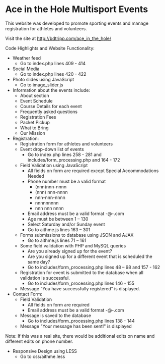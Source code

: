 # Ace in the Hole Multisport Events

This website was developed to promote sporting events and manage registration for athletes and volunteers.  

Visit the site at http://bdtripp.com/ace_in_the_hole/  

Code Highlights and Website Functionality:  

- Weather feed  
    - Go to index.php     lines 409 - 414  
- Social Media
    - Go to index.php     lines 420 - 422
- Photo slides using JavaScript
    - Go to image_slider.js
- Information about the events include: 
    - About section
    - Event Schedule
    - Course Details for each event
    - Frequently asked questions
    - Registration Fees
    - Packet Pickup
    - What to Bring
    - Our Mission
- Registration: 
    - Registration form for athletes and volunteers
    - Event drop-down list of events
        - Go to index.php lines 258 - 281 and includes/form_processing.php and 164 - 172
    - Field Validation using JavaScript
        - All fields on form are required except Special Accommodations Needed
        - Phone number must be a valid format 
            - (nnn)nnn-nnnn
            - (nnn) nnn-nnnn
            - nnn-nnn-nnnn
            - nnnnnnnnn
            - nnn nnn nnnn
        - Email address must be a valid format -@-.com
        - Age must be between 1 – 130
        - Select Saturday and/or Sunday event
        - Go to aithme.js lines 163 – 301
    - Forms submissions to database using JSON and AJAX
        - Go to aithme.js lines 71 – 161
    - Some field validation with PHP and MySQL queries
        - Are you already signed up for the event?
        - Are you signed up for a different event that is scheduled the same day?
        - Go to includes/form_processing.php  lines 48 – 98 and 157 - 162
    - Registration for event is submitted to the database when all validation is successful. 
        - Go to includes/form_processing.php  lines 146 - 155
    - Message “You have successfully registered” is displayed.
- Contact Form:
  	- Field Validation
		- All fields on form are required
		- Email address must be a valid format -@-.com
	- Message is saved to the database
		- Go to includes/form_processing.php  lines 138 - 144
	- Message "Your message has been sent!" is displayed  

Note:  If this was a real site, there would be additional edits on name and different edits on phone number.  

- Responsive Design using LESS
    - Go to css/aithme.less